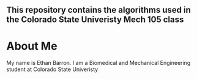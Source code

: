 ## This repository contains the algorithms used in the Colorado State Univeristy Mech 105 class
# About Me
My name is Ethan Barron. I am a Biomedical and Mechanical Engineering student at Colorado State Univeristy
